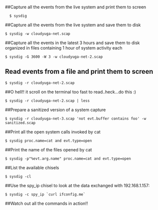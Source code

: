 ##Capture all the events from the live system and print them to screen
```
  $ sysdig
```

##Capture all the events from the live system and save them to disk
```
$ sysdig -w cloudyuga-net.scap

```

##Capture all the events in the latest 3 hours and save them to disk organized in files containing 1 hour of system activity each

```
$ sysdig -G 3600 -W 3 -w cloudyuga-net-2.scap

```

## Read events from a file and print them to screen

```
$ sysdig -r cloudyuga-net-2.scap

```

##O hell!! it scroll on the terminal too fast to read..heck...do this :)

```
$ sysdig -r cloudyuga-net-2.scap | less

```
 
##Prepare a sanitized version of a system capture

```
$ sysdig -r cloudyuga-net-3.scap 'not evt.buffer contains foo' -w sanitized.scap

```

##Print all the open system calls invoked by cat

```
$ sysdig proc.name=cat and evt.type=open

```

##Print the name of the files opened by cat

```
$ sysdig -p"%evt.arg.name" proc.name=cat and evt.type=open

```

##List the available chisels

```
$ sysdig -cl

```

##Use the spy_ip chisel to look at the data exchanged with 192.168.1.157:

```
$ sysdig -c spy_ip `curl ifconfig.me`

```

##Watch out all the commands in action!!


